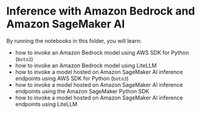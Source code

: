# Inference with Amazon Bedrock and Amazon SageMaker AI

By running the notebooks in this folder, you will learn:

- how to invoke an Amazon Bedrock model using AWS SDK for Python (`boto3`)
- how to invoke an Amazon Bedrock model using LiteLLM
- how to invoke a model hosted on Amazon SageMaker AI inference endpoints using AWS SDK for Python (`boto3`)
- how to invoke a model hosted on Amazon SageMaker AI inference endpoints using the Amazon SageMaker Python SDK
- how to invoke a model hosted on Amazon SageMaker AI inference endpoints using LiteLLM
